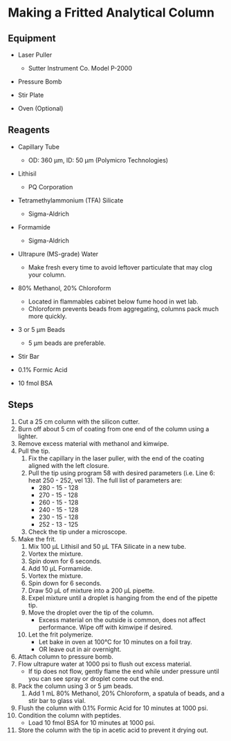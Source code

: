 # Making a Fritted Analytical Column

## Equipment

* Laser Puller
    * Sutter Instrument Co. Model P-2000

* Pressure Bomb

* Stir Plate

* Oven (Optional)

## Reagents

* Capillary Tube
    * OD: 360 μm, ID: 50 μm (Polymicro Technologies)

* Lithisil
    * PQ Corporation

* Tetramethylammonium (TFA) Silicate
    * Sigma-Aldrich

* Formamide
    * Sigma-Aldrich

* Ultrapure (MS-grade) Water
    * Make fresh every time to avoid leftover particulate that may clog your
      column.

* 80% Methanol, 20% Chloroform
    * Located in flammables cabinet below fume hood in wet lab.
    * Chloroform prevents beads from aggregating, columns pack much more
      quickly.

* 3 or 5 μm Beads
    * 5 μm beads are preferable.

* Stir Bar

* 0.1% Formic Acid

* 10 fmol BSA

## Steps

1. Cut a 25 cm column with the silicon cutter.
2. Burn off about 5 cm of coating from one end of the column using a lighter.
3. Remove excess material with methanol and kimwipe.
4. Pull the tip.
    1. Fix the capillary in the laser puller, with the end of the coating
       aligned with the left closure.
    2. Pull the tip using program 58 with desired parameters (i.e. Line 6: heat
       250 - 252, vel 13). The full list of parameters are:
        * 280 - 15 - 128
        * 270 - 15 - 128
        * 260 - 15 - 128
        * 240 - 15 - 128
        * 230 - 15 - 128
        * 252 - 13 - 125
    3. Check the tip under a microscope.
5. Make the frit.
    1. Mix 100 μL Lithisil and 50 μL TFA Silicate in a new tube.
    2. Vortex the mixture.
    3. Spin down for 6 seconds.
    4. Add 10 μL Formamide.
    5. Vortex the mixture.
    6. Spin down for 6 seconds.
    7. Draw 50 μL of mixture into a 200 μL pipette.
    8. Expel mixture until a droplet is hanging from the end of the pipette tip.
    9. Move the droplet over the tip of the column.
        * Excess material on the outside is common, does not affect performance.
          Wipe off with kimwipe if desired.
    10. Let the frit polymerize.
        * Let bake in oven at 100°C for 10 minutes on a foil tray.
        * OR leave out in air overnight.
6. Attach column to pressure bomb.
7. Flow ultrapure water at 1000 psi to flush out excess material.
    * If tip does not flow, gently flame the end while under pressure until you
      can see spray or droplet come out the end.
8. Pack the column using 3 or 5 μm beads.
    1. Add 1 mL 80% Methanol, 20% Chloroform, a spatula of beads, and a stir bar
       to glass vial.
9. Flush the column with 0.1% Formic Acid for 10 minutes at 1000 psi.
10. Condition the column with peptides.
    * Load 10 fmol BSA for 10 minutes at 1000 psi.
11. Store the column with the tip in acetic acid to prevent it drying out.
